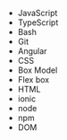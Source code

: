 - JavaScript
- TypeScript
- Bash
- Git
- Angular
- CSS
 - Box Model
 - Flex box
- HTML
- ionic
- node
- npm
- DOM 